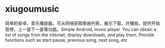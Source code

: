 # xiugoumusic
简单的安卓，音乐播放器。可从网络获取歌曲列表，展示下载，并播放。提供开始暂停，上一首下一首等功能。Simple Android, music player. You can obtain a list of songs from the internet, display downloads, and play them. Provide functions such as start pause, previous song, next song, etc
